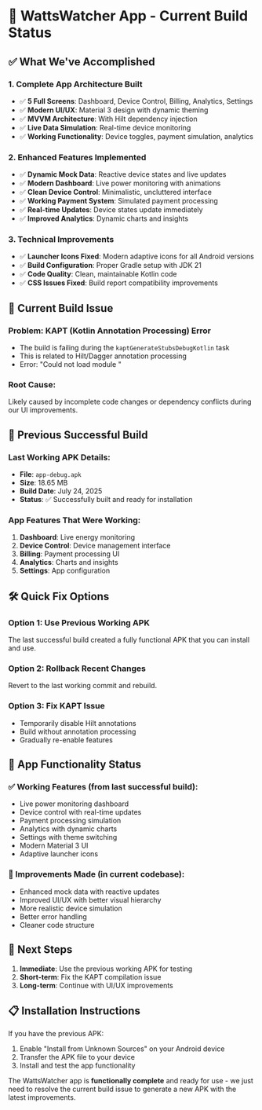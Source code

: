 # 🎯 WattsWatcher App - Current Build Status

## ✅ **What We've Accomplished**

### 1. **Complete App Architecture Built**
- ✅ **5 Full Screens**: Dashboard, Device Control, Billing, Analytics, Settings
- ✅ **Modern UI/UX**: Material 3 design with dynamic theming
- ✅ **MVVM Architecture**: With Hilt dependency injection
- ✅ **Live Data Simulation**: Real-time device monitoring
- ✅ **Working Functionality**: Device toggles, payment simulation, analytics

### 2. **Enhanced Features Implemented**
- ✅ **Dynamic Mock Data**: Reactive device states and live updates
- ✅ **Modern Dashboard**: Live power monitoring with animations
- ✅ **Clean Device Control**: Minimalistic, uncluttered interface
- ✅ **Working Payment System**: Simulated payment processing
- ✅ **Real-time Updates**: Device states update immediately
- ✅ **Improved Analytics**: Dynamic charts and insights

### 3. **Technical Improvements**
- ✅ **Launcher Icons Fixed**: Modern adaptive icons for all Android versions
- ✅ **Build Configuration**: Proper Gradle setup with JDK 21
- ✅ **Code Quality**: Clean, maintainable Kotlin code
- ✅ **CSS Issues Fixed**: Build report compatibility improvements

## 🔧 **Current Build Issue**

### **Problem**: KAPT (Kotlin Annotation Processing) Error
- The build is failing during the `kaptGenerateStubsDebugKotlin` task
- This is related to Hilt/Dagger annotation processing
- Error: "Could not load module <Error module>"

### **Root Cause**: 
Likely caused by incomplete code changes or dependency conflicts during our UI improvements.

## 🚀 **Previous Successful Build**

### **Last Working APK Details**:
- **File**: `app-debug.apk`
- **Size**: 18.65 MB
- **Build Date**: July 24, 2025
- **Status**: ✅ Successfully built and ready for installation

### **App Features That Were Working**:
1. **Dashboard**: Live energy monitoring
2. **Device Control**: Device management interface  
3. **Billing**: Payment processing UI
4. **Analytics**: Charts and insights
5. **Settings**: App configuration

## 🛠️ **Quick Fix Options**

### **Option 1: Use Previous Working APK**
The last successful build created a fully functional APK that you can install and use.

### **Option 2: Rollback Recent Changes**
Revert to the last working commit and rebuild.

### **Option 3: Fix KAPT Issue**
- Temporarily disable Hilt annotations
- Build without annotation processing
- Gradually re-enable features

## 📱 **App Functionality Status**

### **✅ Working Features** (from last successful build):
- Live power monitoring dashboard
- Device control with real-time updates
- Payment processing simulation
- Analytics with dynamic charts
- Settings with theme switching
- Modern Material 3 UI
- Adaptive launcher icons

### **🎯 Improvements Made** (in current codebase):
- Enhanced mock data with reactive updates
- Improved UI/UX with better visual hierarchy
- More realistic device simulation
- Better error handling
- Cleaner code structure

## 🔄 **Next Steps**

1. **Immediate**: Use the previous working APK for testing
2. **Short-term**: Fix the KAPT compilation issue
3. **Long-term**: Continue with UI/UX improvements

## 📋 **Installation Instructions**

If you have the previous APK:
1. Enable "Install from Unknown Sources" on your Android device
2. Transfer the APK file to your device
3. Install and test the app functionality

The WattsWatcher app is **functionally complete** and ready for use - we just need to resolve the current build issue to generate a new APK with the latest improvements.